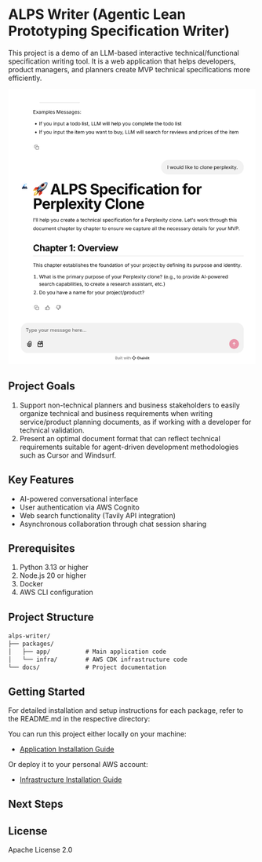 # ALPS Writer (Agentic Lean Prototyping Specification Writer)

This project is a demo of an LLM-based interactive technical/functional specification writing tool. It is a web application that helps developers, product managers, and planners create MVP technical specifications more efficiently.

![screenshot](/docs/screenshot.png)

## Project Goals

1. Support non-technical planners and business stakeholders to easily organize technical and business requirements when writing service/product planning documents, as if working with a developer for technical validation.
2. Present an optimal document format that can reflect technical requirements suitable for agent-driven development methodologies such as Cursor and Windsurf.

## Key Features

- AI-powered conversational interface
- User authentication via AWS Cognito
- Web search functionality (Tavily API integration)
- Asynchronous collaboration through chat session sharing

## Prerequisites

1. Python 3.13 or higher
2. Node.js 20 or higher
3. Docker
4. AWS CLI configuration

## Project Structure

```
alps-writer/
├── packages/
│   ├── app/          # Main application code
│   └── infra/        # AWS CDK infrastructure code
└── docs/             # Project documentation
```

## Getting Started

For detailed installation and setup instructions for each package, refer to the README.md in the respective directory:

You can run this project either locally on your machine:

- [Application Installation Guide](packages/app/README.md)

Or deploy it to your personal AWS account:

- [Infrastructure Installation Guide](packages/infra/README.md)

## Next Steps

## License

Apache License 2.0

